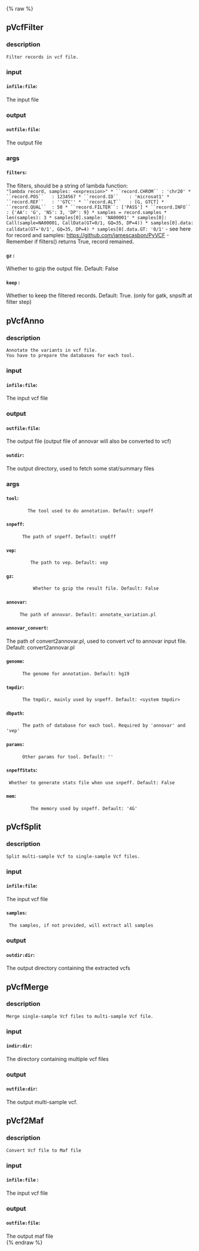 {% raw %}

## pVcfFilter

### description
	Filter records in vcf file.

### input
#### `infile:file`:
 The input file  

### output
#### `outfile:file`:
 The output file  

### args
#### `filters`:
 The filters, should be a string of lambda function:  
		```
		"lambda record, samples: <expression>"
		* ``record.CHROM`` : 'chr20'
		* ``record.POS``   : 1234567
		* ``record.ID``    : 'microsat1'
		* ``record.REF``   : ''GTC''
		* ``record.ALT``   : [G, GTCT]
		* ``record.QUAL``  : 50
		* ``record.FILTER``: ['PASS']
		* ``record.INFO``  : {'AA': 'G', 'NS': 3, 'DP': 9}
		* samples = record.samples
		* len(samples): 3
		* samples[0].sample: 'NA00001'
		* samples[0]: Call(sample=NA00001, CallData(GT=0/1, GQ=35, DP=4))
		* samples[0].data: calldata(GT='0/1', GQ=35, DP=4)
		* samples[0].data.GT: '0/1'
		```
		- see here for record and samples: https://github.com/jamescasbon/PyVCF
		- Remember if filters() returns True, record remained.
#### `gz`     :
 Whether to gzip the output file. Default: False  
#### `keep`   :
 Whether to keep the filtered records. Default: True. (only for gatk, snpsift at filter step)  

## pVcfAnno

### description
	Annotate the variants in vcf file.
	You have to prepare the databases for each tool.

### input
#### `infile:file`:
 The input vcf file  

### output
#### `outfile:file`:
 The output file (output file of annovar will also be converted to vcf)  
#### `outdir`:
 The output directory, used to fetch some stat/summary files  

### args
#### `tool`:
            The tool used to do annotation. Default: snpeff  
#### `snpeff`:
          The path of snpeff. Default: snpEff  
#### `vep`:
             The path to vep. Default: vep  
#### `gz`:
              Whether to gzip the result file. Default: False  
#### `annovar`:
         The path of annovar. Default: annotate_variation.pl  
#### `annovar_convert`:
 The path of convert2annovar.pl, used to convert vcf to annovar input file. Default: convert2annovar.pl  
#### `genome`:
          The genome for annotation. Default: hg19  
#### `tmpdir`:
          The tmpdir, mainly used by snpeff. Default: <system tmpdir>  
#### `dbpath`:
          The path of database for each tool. Required by 'annovar' and 'vep'  
#### `params`:
          Other params for tool. Default: ''  
#### `snpeffStats`:
     Whether to generate stats file when use snpeff. Default: False  
#### `mem`:
             The memory used by snpeff. Default: '4G'  

## pVcfSplit

### description
	Split multi-sample Vcf to single-sample Vcf files.

### input
#### `infile:file`:
 The input vcf file  
#### `samples`:
     The samples, if not provided, will extract all samples  

### output
#### `outdir:dir`:
  The output directory containing the extracted vcfs  

## pVcfMerge

### description
	Merge single-sample Vcf files to multi-sample Vcf file.

### input
#### `indir:dir`:
 The directory containing multiple vcf files  

### output
#### `outfile:dir`:
  The output multi-sample vcf.  

## pVcf2Maf

### description
	Convert Vcf file to Maf file

### input
#### `infile:file` :
 The input vcf file  

### output
#### `outfile:file`:
 The output maf file  
{% endraw %}
